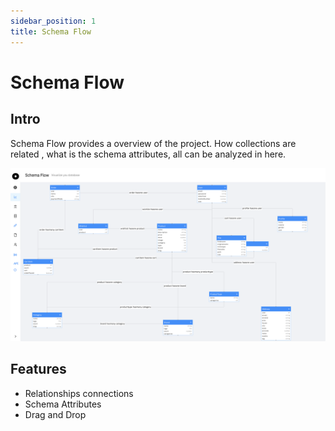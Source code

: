 ```yaml
---
sidebar_position: 1
title: Schema Flow
---
```


# Schema Flow

## Intro

Schema Flow provides a overview of the project. How collections are related , what is the schema attributes, all can be analyzed in here.

![schema-flow](https://raw.githubusercontent.com/iamrahultanwar/hydyco-preview/master/v1/1.png)

## Features

- Relationships connections
- Schema Attributes
- Drag and Drop
